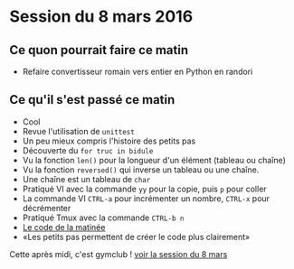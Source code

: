 # Session du 8 mars 2016

## Ce quon pourrait faire ce matin

* Refaire convertisseur romain vers entier en Python en randori

##  Ce qu'il s'est passé ce matin

* Cool
* Revue l'utilisation de `unittest`
* Un peu mieux compris l'histoire des petits pas 
* Découverte du `for truc in bidule`
* Vu la fonction `len()` pour la longueur d'un élément (tableau ou chaîne) 
* Vu la fonction `reversed()` qui inverse un tableau ou une chaîne. 
* Une chaîne est un tableau de `char`
* Pratiqué VI avec la commande `yy` pour la copie, puis `p` pour coller
* La commande VI `CTRL-a` pour incrémenter un nombre, `CTRL-x` pour décrémenter
* Pratiqué Tmux avec la commande `CTRL-b n`
* [Le code de la matinée](https://github.com/ut7/rookie-club/commit/2d1f1f134f503388c630d4dd88ac09ff473285a4)
* «Les petits pas permettent de créer le code plus clairement»


Cette après midi, c'est gymclub ! [voir la session du 8 mars](https://github.com/ut7/gymclub/wiki/8-mars-2016)
